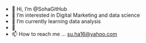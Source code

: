 - 👋 Hi, I’m @SohaGitHub
- 👀 I’m interested in Digital Marketing and data science 
- 🌱 I’m currently learning data analysis 
- 💞️ 
- 📫 How to reach me ... su.ha16@yahoo.com

<!---
SohaGitHub/SohaGitHub is a ✨ special ✨ repository because its `README.md` (this file) appears on your GitHub profile.
You can click the Preview link to take a look at your changes.
--->
